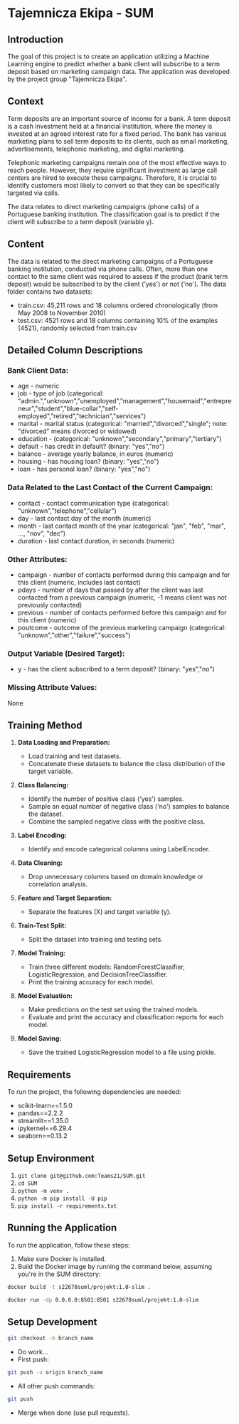 # Tajemnicza Ekipa - SUM

## Introduction
The goal of this project is to create an application utilizing a Machine Learning engine to predict whether a bank client will subscribe to a term deposit based on marketing campaign data. The application was developed by the project group "Tajemnicza Ekipa".

## Context

Term deposits are an important source of income for a bank. A term deposit is a cash investment held at a financial institution, where the money is invested at an agreed interest rate for a fixed period. The bank has various marketing plans to sell term deposits to its clients, such as email marketing, advertisements, telephonic marketing, and digital marketing.

Telephonic marketing campaigns remain one of the most effective ways to reach people. However, they require significant investment as large call centers are hired to execute these campaigns. Therefore, it is crucial to identify customers most likely to convert so that they can be specifically targeted via calls.

The data relates to direct marketing campaigns (phone calls) of a Portuguese banking institution. The classification goal is to predict if the client will subscribe to a term deposit (variable y).

## Content

The data is related to the direct marketing campaigns of a Portuguese banking institution, conducted via phone calls. Often, more than one contact to the same client was required to assess if the product (bank term deposit) would be subscribed to by the client ('yes') or not ('no'). The data folder contains two datasets:

* train.csv: 45,211 rows and 18 columns ordered chronologically (from May 2008 to November 2010)
* test.csv: 4521 rows and 18 columns containing 10% of the examples (4521), randomly selected from train.csv

## Detailed Column Descriptions

### Bank Client Data:
* age - numeric
* job - type of job (categorical: "admin.","unknown","unemployed","management","housemaid","entrepreneur","student","blue-collar","self-employed","retired","technician","services")
* marital - marital status (categorical: "married","divorced","single"; note: "divorced" means divorced or widowed)
* education - (categorical: "unknown","secondary","primary","tertiary")
* default - has credit in default? (binary: "yes","no")
* balance - average yearly balance, in euros (numeric)
* housing - has housing loan? (binary: "yes","no")
* loan - has personal loan? (binary: "yes","no")

### Data Related to the Last Contact of the Current Campaign:
* contact - contact communication type (categorical: "unknown","telephone","cellular")
* day - last contact day of the month (numeric)
* month - last contact month of the year (categorical: "jan", "feb", "mar", …, "nov", "dec")
* duration - last contact duration, in seconds (numeric)

### Other Attributes:
* campaign - number of contacts performed during this campaign and for this client (numeric, includes last contact)
* pdays - number of days that passed by after the client was last contacted from a previous campaign (numeric, -1 means client was not previously contacted)
* previous - number of contacts performed before this campaign and for this client (numeric)
* poutcome - outcome of the previous marketing campaign (categorical: "unknown","other","failure","success")

### Output Variable (Desired Target):
* y - has the client subscribed to a term deposit? (binary: "yes","no")

### Missing Attribute Values:
None

## Training Method

1. **Data Loading and Preparation:**
    * Load training and test datasets.
    * Concatenate these datasets to balance the class distribution of the target variable.

2. **Class Balancing:**
    * Identify the number of positive class ('yes') samples.
    * Sample an equal number of negative class ('no') samples to balance the dataset.
    * Combine the sampled negative class with the positive class.

3. **Label Encoding:**
    * Identify and encode categorical columns using LabelEncoder.

4. **Data Cleaning:**
    * Drop unnecessary columns based on domain knowledge or correlation analysis.

5. **Feature and Target Separation:**
    * Separate the features (X) and target variable (y).

6. **Train-Test Split:**
    * Split the dataset into training and testing sets.

7. **Model Training:**
    * Train three different models: RandomForestClassifier, LogisticRegression, and DecisionTreeClassifier.
    * Print the training accuracy for each model.

8. **Model Evaluation:**
    * Make predictions on the test set using the trained models.
    * Evaluate and print the accuracy and classification reports for each model.

9. **Model Saving:**
    * Save the trained LogisticRegression model to a file using pickle.

## Requirements

To run the project, the following dependencies are needed:

* scikit-learn==1.5.0
* pandas==2.2.2
* streamlit==1.35.0
* ipykernel==6.29.4
* seaborn==0.13.2

## Setup Environment

1. `git clone git@github.com:Teams21/SUM.git`
2. `cd SUM`
3. `python -m venv .`
4. `python -m pip install -U pip`
5. `pip install -r requirements.txt`

## Running the Application

To run the application, follow these steps:

1. Make sure Docker is installed.
2. Build the Docker image by running the command below, assuming you're in the SUM directory:

```sh
docker build -t s22678suml/projekt:1.0-slim .
```
```sh
docker run -dp 0.0.0.0:8501:8501 s22678suml/projekt:1.0-slim
```

## Setup Development

```sh
git checkout -b branch_name
```
* Do work...
* First push: 
```sh
git push -u origin branch_name
```
* All other push commands:
```sh
git push
```
* Merge when done (use pull requests).
